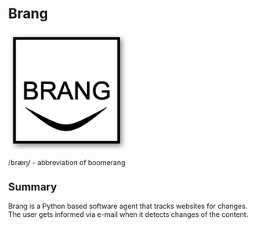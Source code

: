# Brang
![alt text](docs/images/brang.png)

/bræŋ/ - abbreviation of boomerang

## Summary
Brang is a Python based software agent that tracks websites for changes.
The user gets informed via e-mail when it detects changes of the content. 
